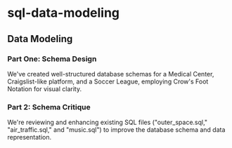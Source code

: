 # sql-data-modeling

## Data Modeling

### Part One: Schema Design
We've created well-structured database schemas for a Medical Center, Craigslist-like platform, and a Soccer League, employing Crow's Foot Notation for visual clarity.

### Part 2: Schema Critique
We're reviewing and enhancing existing SQL files ("outer_space.sql," "air_traffic.sql," and "music.sql") to improve the database schema and data representation.

